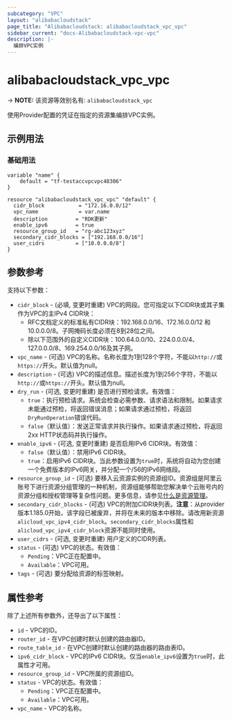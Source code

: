 ```yaml
---
subcategory: "VPC"
layout: "alibabacloudstack"
page_title: "Alibabacloudstack: alibabacloudstack_vpc_vpc"
sidebar_current: "docs-Alibabacloudstack-vpc-vpc"
description: |- 
  编排VPC实例
---
```


# alibabacloudstack_vpc_vpc
-> **NOTE:** 该资源等效别名有: `alibabacloudstack_vpc`

使用Provider配置的凭证在指定的资源集编排VPC实例。

## 示例用法

### 基础用法

```hcl
variable "name" {
    default = "tf-testaccvpcvpc48306"
}

resource "alibabacloudstack_vpc_vpc" "default" {
  cidr_block           = "172.16.0.0/12"
  vpc_name             = var.name
  description         = "RDK更新"
  enable_ipv6         = true
  resource_group_id   = "rg-abc123xyz"
  secondary_cidr_blocks = ["192.168.0.0/16"]
  user_cidrs          = ["10.0.0.0/8"]
}
```

## 参数参考

支持以下参数：

* `cidr_block` - (必填, 变更时重建) VPC的网段。您可指定以下CIDR块或其子集作为VPC的主IPv4 CIDR块：
  * RFC文档定义的标准私有CIDR块：192.168.0.0/16、172.16.0.0/12 和 10.0.0.0/8。子网掩码长度必须在8到28位之间。
  * 除以下范围外的自定义CIDR块：100.64.0.0/10、224.0.0.0/4、127.0.0.0/8、169.254.0.0/16及其子网。
* `vpc_name` - (可选) VPC的名称。名称长度为1到128个字符，不能以`http://`或`https://`开头。默认值为null。
* `description` - (可选) VPC的描述信息。描述长度为1到256个字符，不能以`http://`或`https://`开头。默认值为null。
* `dry_run` - (可选, 变更时重建) 是否进行预检请求。有效值：
  * `true`：执行预检请求。系统会检查必需参数、请求语法和限制。如果请求未能通过预检，将返回错误消息；如果请求通过预检，将返回`DryRunOperation`错误代码。
  * `false`（默认值）：发送正常请求并执行操作。如果请求通过预检，将返回2xx HTTP状态码并执行操作。
* `enable_ipv6` - (可选, 变更时重建) 是否启用IPv6 CIDR块。有效值：
  * `false`（默认值）：禁用IPv6 CIDR块。
  * `true`：启用IPv6 CIDR块。当此参数设置为`true`时，系统将自动为您创建一个免费版本的IPv6网关，并分配一个/56的IPv6网络段。
* `resource_group_id` - (可选) 要移入云资源实例的资源组ID。资源组是阿里云账号下进行资源分组管理的一种机制，资源组能够帮助您解决单个云账号内的资源分组和授权管理等复杂性问题。更多信息，请参见[什么是资源管理](https://help.aliyun.com/document_detail/94475.html)。
* `secondary_cidr_blocks` - (可选) VPC的附加CIDR块列表。**注意**：从provider版本1.185.0开始，该字段已被废弃，并将在未来的版本中移除。请改用新资源`alicloud_vpc_ipv4_cidr_block`。`secondary_cidr_blocks`属性和`alicloud_vpc_ipv4_cidr_block`资源不能同时使用。
* `user_cidrs` - (可选, 变更时重建) 用户定义的CIDR列表。
* `status` - (可选) VPC的状态。有效值：
  * `Pending`：VPC正在配置中。
  * `Available`：VPC可用。
* `tags` - (可选) 要分配给资源的标签映射。

## 属性参考

除了上述所有参数外，还导出了以下属性：

* `id` - VPC的ID。
* `router_id` - 在VPC创建时默认创建的路由器ID。
* `route_table_id` - 在VPC创建时默认创建的路由器的路由表ID。
* `ipv6_cidr_block` - VPC的IPv6 CIDR块。仅当`enable_ipv6`设置为`true`时，此属性才可用。
* `resource_group_id` - VPC所属的资源组ID。
* `status` - VPC的状态。有效值：
  * `Pending`：VPC正在配置中。
  * `Available`：VPC可用。
* `vpc_name` - VPC的名称。